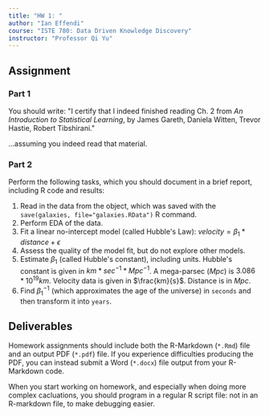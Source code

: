 ```yaml
---
title: "HW 1: "
author: "Ian Effendi"
course: "ISTE 780: Data Driven Knowledge Discovery"
instructor: "Professor Qi Yu"
---
```


## Assignment

### Part 1

You should write: "I certify that I indeed finished reading Ch. 2 from *An Introduction to Statistical Learning*, by James Gareth, Daniela Witten, Trevor Hastie, Robert Tibshirani."

...assuming you indeed read that material.

### Part 2

Perform the following tasks, which you should document in a brief report, including R code and results:

1. Read in the data from the object, which was saved with the `save(galaxies, file="galaxies.RData")` R command.
2. Perform EDA of the data.
3. Fit a linear no-intercept model (called Hubble's Law): $velocity = \beta_1 * distance + \epsilon$
4. Assess the quality of the model fit, but do not explore other models.
5. Estimate $\beta_1$ (called Hubble's constant), including units. Hubble's constant is given in $km * sec^{-1} * Mpc^{-1}$. A mega-parsec ($Mpc$) is $3.086 * 10^{19} km$. Velocity data is given in $\frac{km}{s}$. Distance is in $Mpc$.
6. Find $\beta_1^{-1}$ (which approximates the age of the universe) in `seconds` and then transform it into `years`.

## Deliverables

Homework assignments should include both the R-Markdown (`*.Rmd`) file and an output PDF (`*.pdf`) file. If you experience difficulties producing the PDF, you can instead submit a Word (`*.docx`) file output from your R-Markdown code.

When you start working on homework, and especially when doing more complex cacluations, you should program in a regular R script file: not in an R-markdown file, to make debugging easier.
